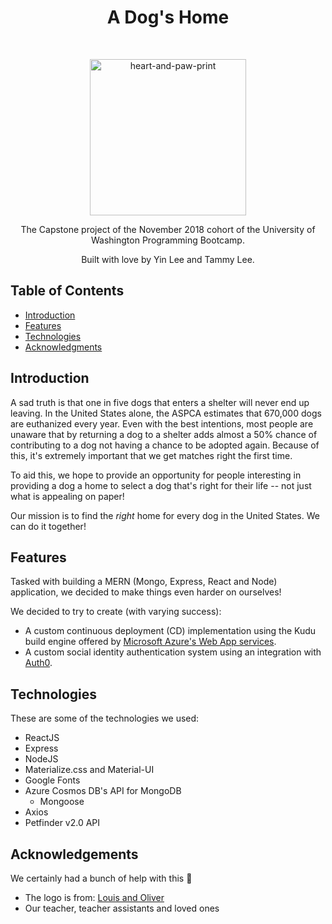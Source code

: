 <h1 align="center"> A Dog's Home </h1> <br>

<p align="center">
  <a href="#">
    <img alt="heart-and-paw-print" title="heart-and-paw-print" src="http://www.louisandoliver.com/wp-content/uploads/2015/09/Swirl-Heart-and-Paw-Print-Decal.png" width="250">
  </a>
</p>

<p align="center">
  The Capstone project of the November 2018 cohort of the University of Washington Programming Bootcamp.
</p>

<p align="center">
  Built with love by Yin Lee and Tammy Lee.
</p>

## Table of Contents

- [Introduction](#introduction)
- [Features](#features)
- [Technologies](#technologies)
- [Acknowledgments](#acknowledgments)

## Introduction
A sad truth is that one in five dogs that enters a shelter will never end up leaving. In the United States alone, the ASPCA estimates that 670,000 dogs are euthanized every year. Even with the best intentions, most people are unaware that by returning a dog to a shelter adds almost a 50% chance of contributing to a dog not having a chance to be adopted again. Because of this, it's extremely important that we get matches right the first time.

To aid this, we hope to provide an opportunity for people interesting in providing a dog a home to select a dog that's right for their life -- not just what is appealing on paper!

Our mission is to find the *right* home for every dog in the United States. We can do it together!

## Features
Tasked with building a MERN (Mongo, Express, React and Node) application, we decided to make things even harder on ourselves!

We decided to try to create (with varying success):

- A custom continuous deployment (CD) implementation using the Kudu build engine offered by [Microsoft Azure's Web App services](https://azure.microsoft.com/en-us/services/app-service/web/).
- A custom social identity authentication system using an integration with [Auth0](https://auth0.com/).

## Technologies

These are some of the technologies we used:

- ReactJS
- Express
- NodeJS
- Materialize.css and Material-UI
- Google Fonts
- Azure Cosmos DB's API for MongoDB
  - Mongoose
- Axios
- Petfinder v2.0 API

## Acknowledgements

We certainly had a bunch of help with this 🥰

- The logo is from: [Louis and Oliver](http://www.louisandoliver.com/shop/swirl-heart-and-paw-print-decal)
- Our teacher, teacher assistants and loved ones
